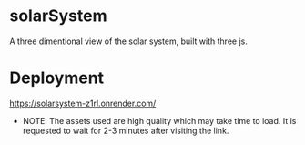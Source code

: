 # solarSystem
A three dimentional view of the solar system, built with three js.

# Deployment
https://solarsystem-z1rl.onrender.com/
- NOTE: The assets used are high quality which may take time to load. It is requested to wait for 2-3 minutes after visiting the link.
